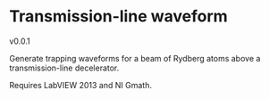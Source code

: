 # Transmission-line waveform

v0.0.1

Generate trapping waveforms for a beam of Rydberg atoms above a transmission-line decelerator.

Requires LabVIEW 2013 and NI Gmath.

